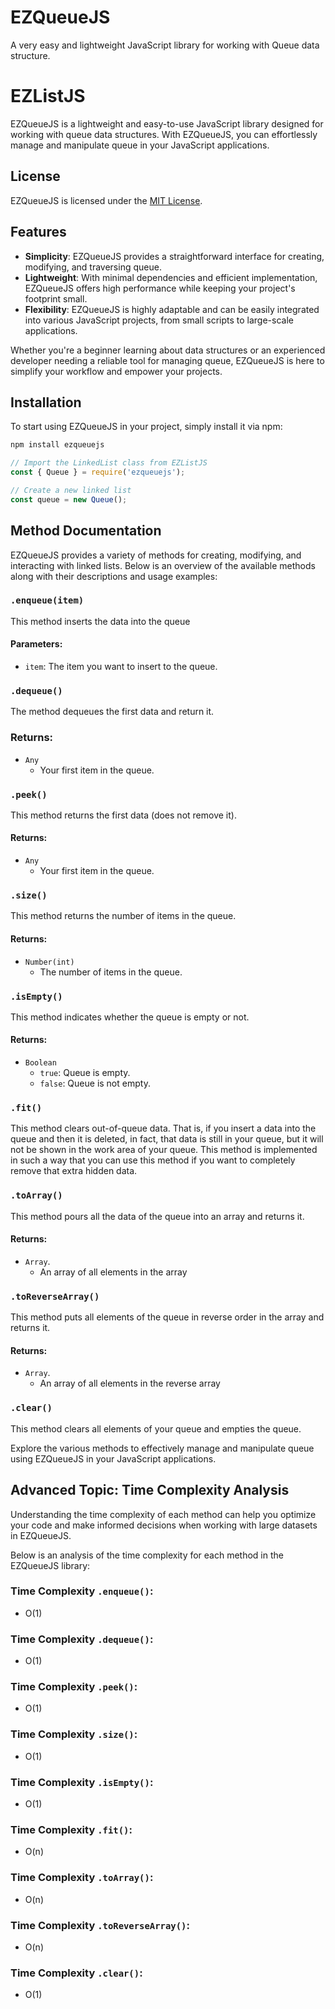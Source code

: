 # EZQueueJS
A very easy and lightweight JavaScript library for working with Queue data structure.

# EZListJS

EZQueueJS is a lightweight and easy-to-use JavaScript library designed for working with queue data structures. With EZQueueJS, you can effortlessly manage and manipulate queue in your JavaScript applications.

## License

EZQueueJS is licensed under the [MIT License](LICENSE).

## Features

- **Simplicity**: EZQueueJS provides a straightforward interface for creating, modifying, and traversing queue.
- **Lightweight**: With minimal dependencies and efficient implementation, EZQueueJS offers high performance while keeping your project's footprint small.
- **Flexibility**: EZQueueJS is highly adaptable and can be easily integrated into various JavaScript projects, from small scripts to large-scale applications.

Whether you're a beginner learning about data structures or an experienced developer needing a reliable tool for managing queue, EZQueueJS is here to simplify your workflow and empower your projects.

## Installation

To start using EZQueueJS in your project, simply install it via npm:

```bash
npm install ezqueuejs
```

```js
// Import the LinkedList class from EZListJS
const { Queue } = require('ezqueuejs');

// Create a new linked list
const queue = new Queue();
```

## Method Documentation

EZQueueJS provides a variety of methods for creating, modifying, and interacting with linked lists. Below is an overview of the available methods along with their descriptions and usage examples:

### `.enqueue(item)`

This method inserts the data into the queue

#### Parameters:

- `item`: The item you want to insert to the queue.

### `.dequeue()`

The method dequeues the first data and return it.

### Returns:
- `Any`
  - Your first item in the queue.

### `.peek()`

This method returns the first data (does not remove it).

#### Returns:
- `Any`
  - Your first item in the queue.

### `.size()`

This method returns the number of items in the queue.

#### Returns:
- `Number(int)`
    - The number of items in the queue.

### `.isEmpty()`

This method indicates whether the queue is empty or not.

#### Returns:

- `Boolean` 
  - `true`: Queue is empty.
  - `false`: Queue is not empty.

### `.fit()`

This method clears out-of-queue data. That is, if you insert a data into the queue and then it is deleted, in fact, that data is still in your queue, but it will not be shown in the work area of your queue. This method is implemented in such a way that you can use this method if you want to completely remove that extra hidden data.

### `.toArray()`

This method pours all the data of the queue into an array and returns it.

#### Returns:

- `Array`.
    - An array of all elements in the array

### `.toReverseArray()`

This method puts all elements of the queue in reverse order in the array and returns it.

#### Returns:

- `Array`.
    - An array of all elements in the reverse array

### `.clear()`

This method clears all elements of your queue and empties the queue.


Explore the various methods to effectively manage and manipulate queue using EZQueueJS in your JavaScript applications.


## Advanced Topic: Time Complexity Analysis

Understanding the time complexity of each method can help you optimize your code and make informed decisions when working with large datasets in EZQueueJS.

Below is an analysis of the time complexity for each method in the EZQueueJS library:

### Time Complexity `.enqueue()`:
- O(1)

### Time Complexity `.dequeue()`:
- O(1)

### Time Complexity `.peek()`:
- O(1)

### Time Complexity `.size()`:
- O(1)

### Time Complexity `.isEmpty()`:
- O(1)

### Time Complexity `.fit()`:
- O(n)

### Time Complexity `.toArray()`:
- O(n)

### Time Complexity `.toReverseArray()`:
- O(n)

### Time Complexity `.clear()`:
- O(1)
